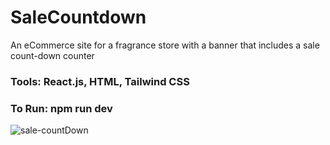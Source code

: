 # SaleCountdown

An eCommerce site for a fragrance store with a banner that includes a sale count-down counter

### Tools: React.js, HTML, Tailwind CSS

### To Run: npm run dev

![sale-countDown](https://github.com/Hanieh-Mohseni/nationsRecipeApp/assets/91044380/e1ab1cbd-fdac-42e6-992e-2cbb075acd18)

